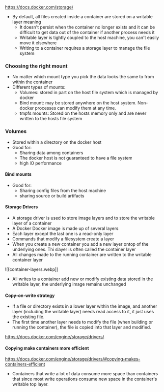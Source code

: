 https://docs.docker.com/storage/

- By default, all files created inside a container are stored on a writable layer meaning
	- It doesn't persist when the container no longer exists and it can be difficult to get data out of the container if another process needs it
	- Writable layer is tightly coupled to the host machine, you can't easily move it elsewhere
	- Writing to a container requires a storage layer to manage the file system

### Choosing the right mount
- No matter which mount type you pick the data looks the same to from within the container
- Different types of mounts:
	- Volumes: stored in part on the host file system which is managed by docker
	- Bind mount: may be stored anywhere on the host system. Non-docker processes can modify them at any time.
	- tmpfs mounts: Stored on the hosts memory only and are never written to the hosts file system

### Volumes
- Stored within a directory on the docker host
- Good for:
	- Sharing data among containers
	- The docker host is not guaranteed to have a file system
	- high IO performance

#### Bind mounts
- Good for:
	- Sharing config files from the host machine
	- sharing source or build artifacts

#### Storage Drivers
- A storage driver is used to store image layers and to store the writable layer of a container
- A Docker Docker image is made up of several layers
- Each layer except the last one is a read-only layer
- Commands that modify a filesystem create a layer
- When you create a new container you add a new layer ontop of the underlying ones. Thi slayer is often called the container layer
- All changes made to the running container are written to the writable container layer

![[container-layers.webp]]

- All writes to a container add new or modify existing data stored in the writable layer, the underlying image remains unchanged

#### Copy-on-write strategy
- If a file or directory exists in a lower layer within the image, and another layer (including the writable layer) needs read access to it, it just uses the existing file.
- The first time another layer needs to modify the file (when building or running the container), the file is copied into that layer and modified.

https://docs.docker.com/engine/storage/drivers/

#### Copying make containers more efficient

https://docs.docker.com/engine/storage/drivers/#copying-makes-containers-efficient

- Containers that write a lot of data consume more space than containers that since most write operations consume new space in the container's writable top layer.
